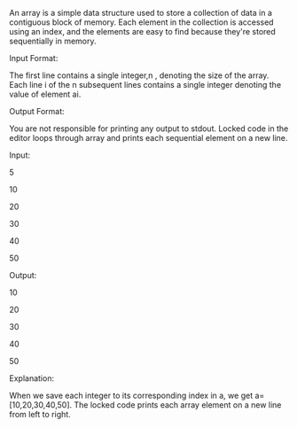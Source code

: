 An array is a simple data structure used to store a collection of data in a contiguous block of memory. Each element in the collection is accessed using an index, and the elements are easy to find because they're stored sequentially in memory.


Input Format:


The first line contains a single integer,n , denoting the size of the array.
Each line i of the n subsequent lines contains a single integer denoting the value of element ai.



Output Format:


You are not responsible for printing any output to stdout. Locked code in the editor loops through array and prints each sequential element on a new line.


Input:

5

10

20

30

40

50



Output:

10

20

30

40

50



Explanation:


When we save each integer to its corresponding index in a, we get a=[10,20,30,40,50]. The locked code prints each array element on a new line from left to right.
